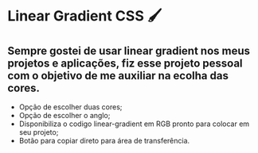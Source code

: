 # Linear Gradient CSS  :paintbrush: 



## Sempre gostei de usar linear gradient nos meus projetos e aplicações, fiz esse projeto pessoal com o objetivo de me auxiliar na ecolha das cores.



- Opção de escolher duas cores;
- Opção de escolher o anglo;
- Disponibiliza o codigo linear-gradient em RGB pronto para colocar em seu projeto;
- Botão para copiar direto para área de transferência.